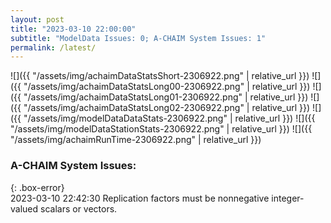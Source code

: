 ```yaml
---
layout: post
title: "2023-03-10 22:00:00"
subtitle: "ModelData Issues: 0; A-CHAIM System Issues: 1"
permalink: /latest/
---
```


![]({{ "/assets/img/achaimDataStatsShort-2306922.png" | relative_url }})
![]({{ "/assets/img/achaimDataStatsLong00-2306922.png" | relative_url }})
![]({{ "/assets/img/achaimDataStatsLong01-2306922.png" | relative_url }})
![]({{ "/assets/img/achaimDataStatsLong02-2306922.png" | relative_url }})
![]({{ "/assets/img/modelDataDataStats-2306922.png" | relative_url }})
![]({{ "/assets/img/modelDataStationStats-2306922.png" | relative_url }})
![]({{ "/assets/img/achaimRunTime-2306922.png" | relative_url }})


### A-CHAIM System Issues:  
  
{: .box-error}  
2023-03-10 22:42:30 Replication factors must be nonnegative integer-valued scalars or vectors.  
